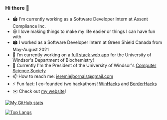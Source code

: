 ### Hi there 👋
- 🏟️ I'm currently working as a Software Developer Intern at Assent Compliance Inc.
- 😃 I love making things to make my life easier or things I can have fun with
- 🏟️ I worked as a Software Developer Intern at Green Shield Canada from May-August 2021
- 🔭 I’m currently working on a [full stack web app](https://github.com/jere-mie/sans-analysis) for the University of Windsor's Department of Biochemistry!
- 🏫 Currently I'm the President of the University of Windsor's [Computer Science Society](https://css.uwindsor.ca)
- 📫 How to reach me: jeremiejbornais@gmail.com
- ⚡ Fun fact: I co-founded two hackathons! [WinHacks](https://winhacks.ca/) and [BorderHacks](https://www.borderhacks.com/)
- ✉️ Check out [my website](https://jeremie.bornais.ca)!  

[![My GitHub stats](https://github-readme-stats.vercel.app/api?username=jere-mie&count_private=true&show_icons=true&include_all_commits=true&theme=merko)](https://github.com/jere-mie/)

[![Top Langs](https://github-readme-stats.vercel.app/api/top-langs/?username=jere-mie&layout=compact&theme=merko)](https://github.com/jere-mie/)
